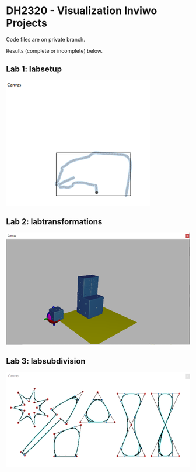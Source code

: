 # DH2320 - Visualization Inviwo Projects

Code files are on private branch.

Results (complete or incomplete) below.

## Lab 1: labsetup
![alt text](https://github.com/Ladydiana/DH2320-Public--VisualizationInviwoProjects/blob/main/Figure%201.1%20-%20Lab%20Setup.PNG)

## Lab 2: labtransformations
![alt text](https://github.com/Ladydiana/DH2320-Public--VisualizationInviwoProjects/blob/main/Figure%202.1%20-%20Output.PNG)

## Lab 3: labsubdivision
![alt text](https://github.com/Ladydiana/DH2320-Public--VisualizationInviwoProjects/blob/main/Figure%203.3%20-%20Chaikin.PNG)